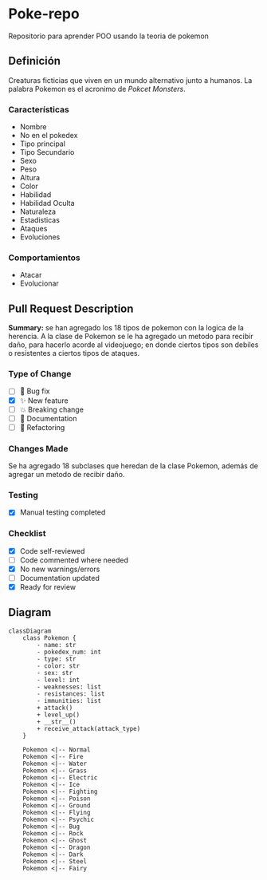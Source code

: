 # Poke-repo
Repositorio para aprender POO usando la teoria de pokemon

## Definición 

Creaturas ficticias que viven en un mundo alternativo junto a humanos. La palabra Pokemon es el acronimo de *Pokcet Monsters*. 

### Características
- Nombre
- No en el pokedex
- Tipo principal
- Tipo Secundario
- Sexo
- Peso
- Altura
- Color
- Habilidad
- Habilidad Oculta
- Naturaleza
- Estadisticas
- Ataques
- Evoluciones

### Comportamientos
- Atacar
- Evolucionar

## Pull Request Description

**Summary:** 
se han agregado los 18 tipos de pokemon con la logica de la herencia. A la clase de Pokemon se le ha agregado un metodo para recibir daño, para hacerlo acorde al videojuego; en donde ciertos tipos son debiles o resistentes a ciertos tipos de ataques.

### Type of Change
- [ ] 🐛 Bug fix
- [x] ✨ New feature  
- [ ] 💥 Breaking change
- [ ] 📝 Documentation
- [ ] 🔧 Refactoring

### Changes Made
Se ha agregado 18 subclases que heredan de la clase Pokemon, además de agregar un metodo de recibir daño.

### Testing
- [x] Manual testing completed

### Checklist
- [x] Code self-reviewed
- [ ] Code commented where needed
- [x] No new warnings/errors
- [ ] Documentation updated
- [x] Ready for review

## Diagram

```mermaid
classDiagram
    class Pokemon {
        - name: str
        - pokedex_num: int
        - type: str
        - color: str
        - sex: str
        - level: int
        - weaknesses: list
        - resistances: list
        - immunities: list
        + attack()
        + level_up()
        + __str__()
        + receive_attack(attack_type)
    }

    Pokemon <|-- Normal
    Pokemon <|-- Fire
    Pokemon <|-- Water
    Pokemon <|-- Grass
    Pokemon <|-- Electric
    Pokemon <|-- Ice
    Pokemon <|-- Fighting
    Pokemon <|-- Poison
    Pokemon <|-- Ground
    Pokemon <|-- Flying
    Pokemon <|-- Psychic
    Pokemon <|-- Bug
    Pokemon <|-- Rock
    Pokemon <|-- Ghost
    Pokemon <|-- Dragon
    Pokemon <|-- Dark
    Pokemon <|-- Steel
    Pokemon <|-- Fairy
